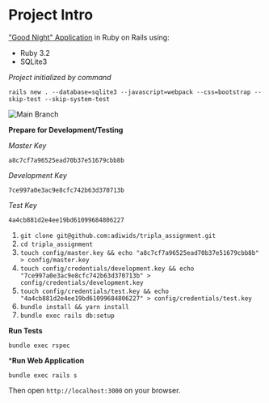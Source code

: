 # Project Intro

["Good Night" Application](/ASSIGNMENT.md) in Ruby on Rails using:

* Ruby 3.2
* SQLite3

_Project initialized by command_

```
rails new . --database=sqlite3 --javascript=webpack --css=bootstrap --skip-test --skip-system-test
```

![Main Branch](https://github.com/adiwids/tripla_assignment/actions/workflows/test.yml/badge.svg?branch=main)

**Prepare for Development/Testing**

_Master Key_
```
a8c7cf7a96525ead70b37e51679cbb8b
```

_Development Key_
```
7ce997a0e3ac9e8cfc742b63d370713b
```

_Test Key_
```
4a4cb881d2e4ee19bd61099684806227
```

1. `git clone git@github.com:adiwids/tripla_assignment.git`
2. `cd tripla_assignment`
3. `touch config/master.key && echo "a8c7cf7a96525ead70b37e51679cbb8b" > config/master.key`
4. `touch config/credentials/development.key && echo "7ce997a0e3ac9e8cfc742b63d370713b" > config/credentials/development.key`
5. `touch config/credentials/test.key && echo "4a4cb881d2e4ee19bd61099684806227" > config/credentials/test.key`
6. `bundle install && yarn install`
7. `bundle exec rails db:setup`

**Run Tests**

```
bundle exec rspec
```

***Run Web Application**

```
bundle exec rails s
```

Then open `http://localhost:3000` on your browser.
